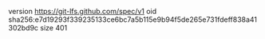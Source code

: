 version https://git-lfs.github.com/spec/v1
oid sha256:e7d19293f339235133ce6bc7a5b115e9b94f5de265e731fdeff838a41302bd9c
size 401
